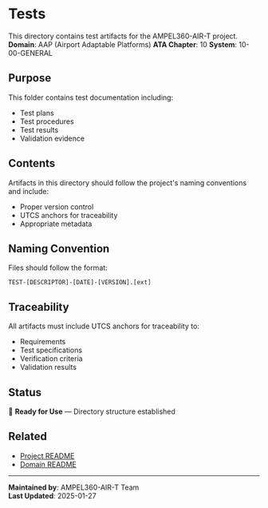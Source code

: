 # Tests
This directory contains test artifacts for the AMPEL360-AIR-T project.
**Domain**: AAP (Airport Adaptable Platforms)
**ATA Chapter**: 10
**System**: 10-00-GENERAL

## Purpose
This folder contains test documentation including:
- Test plans
- Test procedures
- Test results
- Validation evidence

## Contents
Artifacts in this directory should follow the project's naming conventions and include:
- Proper version control
- UTCS anchors for traceability
- Appropriate metadata

## Naming Convention
Files should follow the format:
```
TEST-[DESCRIPTOR]-[DATE]-[VERSION].[ext]
```

## Traceability
All artifacts must include UTCS anchors for traceability to:
- Requirements
- Test specifications
- Verification criteria
- Validation results

## Status
🚧 **Ready for Use** — Directory structure established

## Related
- [Project README](../README.md)
- [Domain README](../../README.md)

---
**Maintained by**: AMPEL360-AIR-T Team  
**Last Updated**: 2025-01-27
